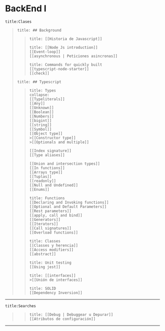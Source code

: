 <div class="head"><h1>BackEnd I</h1></div>

````ad-danger
title:Clases
````
> ```ad-example
> title: ## Background
>```
>> ```ad-info
>> title: [[Historia de Javascript]]
>>````
>> ```ad-info
>> title: [[Node Js introduction]]
>> [[Event-loop]]
>> [[asynchronous | Peticiones asincronas]]
>>````
>> ```ad-info
>> title: Commands for quickly built
>> [[typescript-node-starter]]
>> [[check]]
>>````
> ```ad-example
> title: ## Typescript
>```
>> ```ad-info
>>title: Types
>>collapse:
>>[[Typeliterals]]
>>[[Any]]
>>[[Unknown]]
>>[[Boolean]]
>>[[Numbers]]
>>[[bigint]]
>>[[string]]
>>[[Symbol]]
>>[[Object type]]
>>>[[Constructor type]]
>>>[[Optionals and multiple]]
>>
>>[[Index signature]]
>>[[Type aliases]]
>>
>>[[Union and intersection types]]
>>[[In functions]]
>>[[Arrays type]]
>>[[Tuplas]]
>>[[readonly]]
>>[[Null and Undefined]]
>>[[Enums]]
>>```
>> ```ad-info
>>title: Functions
>>[[Declaring and Invoking functions]]
>>[[Optional and Default Parameters]]
>>[[Rest parameters]]
>>[[apply, call and bind]]
>>[[Generators]]
>>[[Iterators]]
>>[[Call signatures]]
>>[[Overload functions]]
>>```
>>
>>```ad-info
>>title: Classes
>>[[Classes y herencia]]
>>[[Access modifiers]]
>>[[abstract]]
>>```
>>
>> ```ad-info
>>title: Unit testing
>>[[Using jest]]
>>```
>> ```ad-info
>>title: [[interfaces]]
>>>[[Unión de interfaces]]
>>```
>> ```ad-info
>>title: SOLID
>>[[Dependency Inversion]]
>>```

<hr> 

````ad-danger
title:Searches
````
>> ```ad-info
>> title: [[Debug | Debuggear u Depurar]]
>> [[Atributos de configuración]]
>>````

<hr> 